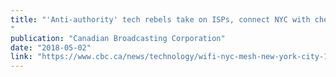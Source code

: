 ```yaml
---
title: "'Anti-authority' tech rebels take on ISPs, connect NYC with cheap Wi-Fi
"
publication: "Canadian Broadcasting Corporation"
date: "2018-05-02"
link: "https://www.cbc.ca/news/technology/wifi-nyc-mesh-new-york-city-1.4617106"
---
```

